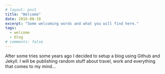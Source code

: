 ```yaml
---
# layout: post
title: "Welcome"
date: 2016-08-18
excerpt: "Some welcoming words and what you will find here."
tags: 
  - welcome
  - blog
# comments: false
---
```


After some tries some years ago I decided to setup a blog using Github and Jekyll. I will be publishing random stuff about travel, work and everything that comes to my mind...
